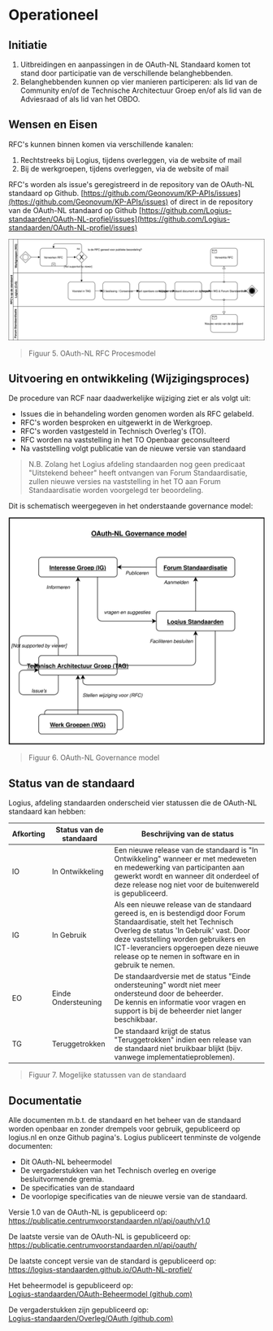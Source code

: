# Operationeel

## Initiatie

1. Uitbreidingen en aanpassingen in de OAuth-NL Standaard komen tot stand door participatie van de verschillende belanghebbenden.
2. Belanghebbenden kunnen op vier manieren participeren: als lid van de Community en/of de Technische Architectuur Groep en/of als lid van de Adviesraad of als lid van het OBDO.

## Wensen en Eisen

RFC&#39;s kunnen binnen komen via verschillende kanalen:

1. Rechtstreeks bij Logius, tijdens overleggen, via de website of mail
2. Bij de werkgroepen, tijdens overleggen, via de website of mail

RFC&#39;s worden als issue&#39;s geregistreerd in de repository van de OAuth-NL standaard op Github. [https://github.com/Geonovum/KP-APIs/issues](https://github.com/Geonovum/KP-APIs/issues) of direct in de repository van de OAuth-NL standaard op Github [https://github.com/Logius-standaarden/OAuth-NL-profiel/issues](https://github.com/Logius-standaarden/OAuth-NL-profiel/issues)

![OAuth-NL RFC Procesmodel](media/OAuth-NL_Governance-RFC_Process.svg "OAuth-NL RFC Procesmodel")
> Figuur 5. OAuth-NL RFC Procesmodel

## Uitvoering en ontwikkeling (Wijzigingsproces)

De procedure van RCF naar daadwerkelijke wijziging ziet er als volgt uit:

- Issues die in behandeling worden genomen worden als RFC gelabeld.
- RFC&#39;s worden besproken en uitgewerkt in de Werkgroep.
- RFC&#39;s worden vastgesteld in Technisch Overleg&#39;s (TO).
- RFC worden na vaststelling in het TO Openbaar geconsulteerd
- Na vaststelling volgt publicatie van de nieuwe versie van standaard

> N.B. Zolang het Logius afdeling standaarden nog geen predicaat &quot;Uitstekend beheer&quot; heeft ontvangen van Forum Standaardisatie, zullen nieuwe versies na vaststelling in het TO aan Forum Standaardisatie worden voorgelegd ter beoordeling.  

Dit is schematisch weergegeven in het onderstaande governance model:  

![OAuth-NL Governance model](media/OAuth-NL_Governance_model.svg "OAuth-NL Governance model")
> Figuur 6. OAuth-NL Governance model

## Status van de standaard

Logius, afdeling standaarden onderscheid vier statussen die de OAuth-NL standaard kan hebben:

| **Afkorting**|**Status van de standaard**|**Beschrijving van de status** |
| --- | --- | --- |
| IO | In Ontwikkeling | Een nieuwe release van de standaard is &quot;In Ontwikkeling&quot; wanneer er met medeweten en medewerking van participanten aan gewerkt wordt en wanneer dit onderdeel of deze release nog niet voor de buitenwereld is gepubliceerd. |
| IG | In Gebruik | Als een nieuwe release van de standaard gereed is, en is bestendigd door Forum Standaardisatie, stelt het Technisch Overleg de status &#39;In Gebruik&#39; vast. Door deze vaststelling worden gebruikers en ICT-leveranciers opgeroepen deze nieuwe release op te nemen in software en in gebruik te nemen. |
| EO | Einde Ondersteuning | De standaardversie met de status &quot;Einde ondersteuning&quot; wordt niet meer ondersteund door de beheerder.<br>De kennis en informatie voor vragen en support is bij de beheerder niet langer beschikbaar. |
| TG | Teruggetrokken | De standaard krijgt de status &quot;Teruggetrokken&quot; indien een release van de standaard niet bruikbaar blijkt (bijv. vanwege implementatieproblemen). |

> Figuur 7. Mogelijke statussen van de standaard

## Documentatie

Alle documenten m.b.t. de standaard en het beheer van de standaard worden openbaar en zonder drempels voor gebruik, gepubliceerd op logius.nl en onze Github pagina&#39;s. Logius publiceert tenminste de volgende documenten:

- Dit OAuth-NL beheermodel
- De vergaderstukken van het Technisch overleg en overige besluitvormende gremia.
- De specificaties van de standaard
- De voorlopige specificaties van de nieuwe versie van de standaard.

Versie 1.0 van de OAuth-NL is gepubliceerd op:<br>
https://publicatie.centrumvoorstandaarden.nl/api/oauth/v1.0

De laatste versie van de OAuth-NL is gepubliceerd op:<br>
https://publicatie.centrumvoorstandaarden.nl/api/oauth/

De laatste concept versie van de standard is gepubliceerd op:<br>
https://logius-standaarden.github.io/OAuth-NL-profiel/

Het beheermodel is gepubliceerd op:<br>
[Logius-standaarden/OAuth-Beheermodel (github.com)](https://github.com/Logius-standaarden/OAuth-Beheermodel)

De vergaderstukken zijn gepubliceerd op:<br>
[Logius-standaarden/Overleg/OAuth (github.com)](https://github.com/Logius-standaarden/Overleg/tree/main/OAuth)

